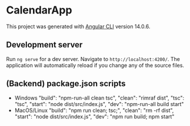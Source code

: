 # CalendarApp

This project was generated with [Angular CLI](https://github.com/angular/angular-cli) version 14.0.6.

## Development server

Run `ng serve` for a dev server. Navigate to `http://localhost:4200/`. The application will automatically reload if you change any of the source files.


## (Backend) package.json scripts

- Windows
  "build": "npm-run-all clean tsc",
  "clean": "rimraf dist",
  "tsc": "tsc",
  "start": "node dist/src/index.js",
  "dev": "npm-run-all build start"
- MacOS/Linux
  "build": "npm run clean; tsc;",
  "clean": "rm -rf dist",
  "start": "node dist/src/index.js",
  "dev": "npm run build; npm start"
